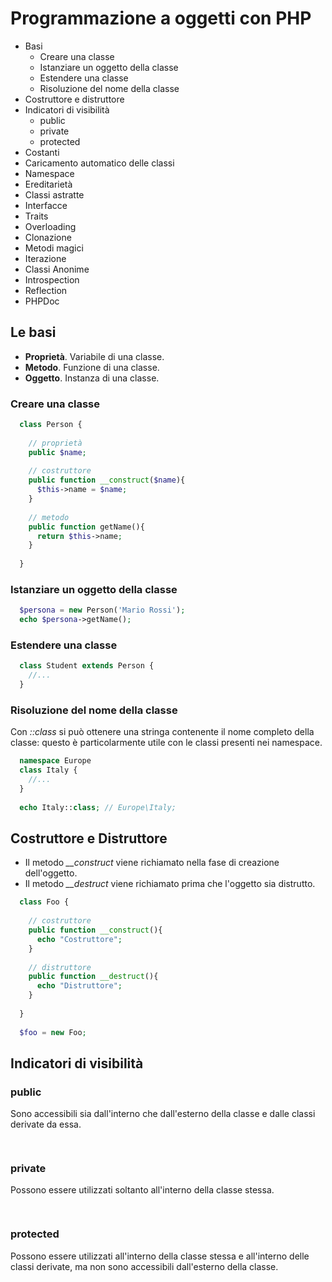 # Programmazione a oggetti con PHP
* Basi
  * Creare una classe
  * Istanziare un oggetto della classe
  * Estendere una classe
  * Risoluzione del nome della classe
* Costruttore e distruttore
* Indicatori di visibilità
  * public
  * private
  * protected
* Costanti
* Caricamento automatico delle classi
* Namespace
* Ereditarietà
* Classi astratte
* Interfacce
* Traits
* Overloading
* Clonazione
* Metodi magici
* Iterazione
* Classi Anonime
* Introspection
* Reflection
* PHPDoc

## Le basi

* **Proprietà**. Variabile di una classe.
* **Metodo**. Funzione di una classe.
* **Oggetto**. Instanza di una classe.

### Creare una classe

```php
  class Person {
    
    // proprietà
    public $name;
    
    // costruttore
    public function __construct($name){
      $this->name = $name;
    }
    
    // metodo
    public function getName(){
      return $this->name;
    }
    
  }
```

### Istanziare un oggetto della classe

```php
  $persona = new Person('Mario Rossi');
  echo $persona->getName();
```

### Estendere una classe

```php
  class Student extends Person {
    //...
  }
```

### Risoluzione del nome della classe

Con *::class* si può ottenere una stringa contenente il nome completo della classe: questo è particolarmente utile con le classi presenti nei namespace.

```php
  namespace Europe
  class Italy {
    //...
  }
  
  echo Italy::class; // Europe\Italy;
```

## Costruttore e Distruttore
* Il metodo *__construct* viene richiamato nella fase di creazione dell'oggetto.
* Il metodo *__destruct* viene richiamato prima che l'oggetto sia distrutto.

```php
  class Foo {
    
    // costruttore
    public function __construct(){
      echo "Costruttore";
    }
    
    // distruttore
    public function __destruct(){
      echo "Distruttore";
    }
    
  }
  
  $foo = new Foo;
```

## Indicatori di visibilità

### public
Sono accessibili sia dall'interno che dall'esterno della classe e dalle classi derivate da essa.
```php
  
```

### private
Possono essere utilizzati soltanto all'interno della classe stessa.
```php
  
```

### protected
Possono essere utilizzati all'interno della classe stessa e all'interno delle classi derivate, ma non sono accessibili dall'esterno della classe.
```php
  
```
